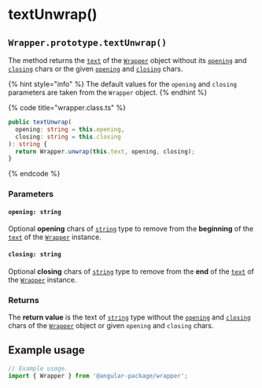# textUnwrap()

## `Wrapper.prototype.textUnwrap()`

The method returns the [`text`](../../../wrap/instance/accessors/#wrap.prototype.text) of the [`Wrapper`](../../wrapper.md) object without its [`opening`](../../../wrap/instance/accessors/#wrap.prototype.opening) and [`closing`](../../../wrap/instance/accessors/#wrap.prototype.closing) chars or the given [`opening`](textunwrap.md#opening-string) and [`closing`](textunwrap.md#closing-string) chars.

{% hint style="info" %}
The default values for the `opening` and `closing` parameters are taken from the `Wrapper` object.
{% endhint %}

{% code title="wrapper.class.ts" %}
```typescript
public textUnwrap(
  opening: string = this.opening,
  closing: string = this.closing
): string {
  return Wrapper.unwrap(this.text, opening, closing);
}
```
{% endcode %}

### Parameters

#### `opening: string`

Optional **opening** chars of [`string`](https://developer.mozilla.org/en-US/docs/Web/JavaScript/Reference/Global\_Objects/String) type to remove from the **beginning** of the [`text`](../../../wrap/instance/accessors/#wrap.prototype.text) of the [`Wrapper`](../../wrapper.md) instance.

#### `closing: string`

Optional **closing** chars of [`string`](https://developer.mozilla.org/en-US/docs/Web/JavaScript/Reference/Global\_Objects/String) type to remove from the **end** of the [`text`](../../../wrap/instance/accessors/#wrap.prototype.text) of the [`Wrapper`](../../wrapper.md) instance.

### Returns

The **return value** is the text of [`string`](https://developer.mozilla.org/en-US/docs/Web/JavaScript/Reference/Global\_Objects/String) type without the [`opening`](../../../wrap/instance/accessors/#wrap.prototype.opening) and [`closing`](../../../wrap/instance/accessors/#wrap.prototype.closing) chars of the [`Wrapper`](../../wrapper.md) object or given `opening` and `closing` chars.

## Example usage

```typescript
// Example usage.
import { Wrapper } from '@angular-package/wrapper';


```
